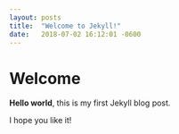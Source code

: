 ```yaml
---
layout: posts
title:  "Welcome to Jekyll!"
date:   2018-07-02 16:12:01 -0600
---
```


# Welcome

**Hello world**, this is my first Jekyll blog post.

I hope you like it!